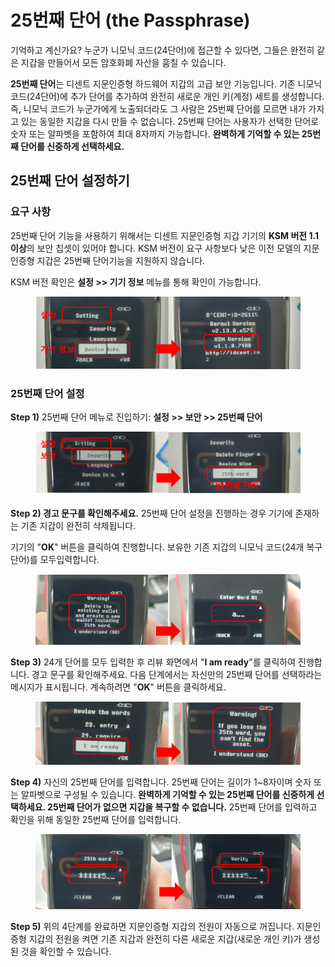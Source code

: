 # 25번째 단어 (the Passphrase)

기억하고 계신가요? 누군가 니모닉 코드(24단어)에 접근할 수 있다면, 그들은 완전히 같은 지갑을 만들어서 모든 암호화폐 자산을 훔칠 수 있습니다.&#x20;

**25번째 단어**는 디센트 지문인증형 하드웨어 지갑의 고급 보안 기능입니다. 기존 니모닉 코드(24단어)에 추가 단어를 추가하여 완전히 새로운 개인 키(계정) 세트를 생성합니다. 즉, 니모닉 코드가 누군가에게 노출되더라도 그 사람은 25번째 단어를 모르면 내가 가지고 있는 동일한 지갑을 다시 만들 수 없습니다. 25번째 단어는 사용자가 선택한 단어로 숫자 또는 알파벳을 포함하여 최대 8자까지 가능합니다. **완벽하게 기억할 수 있는 25번째 단어를 신중하게 선택하세요.**

## 25번째 단어 설정하기

### 요구 사항

25번째 단어 기능을 사용하기 위해서는 디센트 지문인증형  지갑 기기의  **KSM 버전 1.1 이상**의 보안 칩셋이 있어야 합니다. KSM 버전이 요구 사항보다 낮은 이전 모델의 지문인증형 지갑은 25번째 단어기능을 지원하지 않습니다.

KSM 버전 확인은 **설정 >> 기기 정보** 메뉴를 통해 확인이 가능합니다.

<figure><img src="../../.gitbook/assets/passphrase06.png" alt=""><figcaption></figcaption></figure>

### **25번째 단어 설정**

**Step 1)** 25번째 단어 메뉴로 진입하기:  **설정 >> 보안 >> 25번째 단어**

<figure><img src="../../.gitbook/assets/passphrase07.png" alt=""><figcaption></figcaption></figure>

**Step 2) 경고 문구를 확인해주세요.** 25번째 단어 설정을 진행하는 경우 기기에 존재하는 기존 지갑이 완전히 삭제됩니다.&#x20;

기기의 "**OK**" 버튼을 클릭하여 진행합니다. 보유한 기존 지갑의 니모닉 코드(24개 복구 단어)를 모두입력합니다.

<figure><img src="../../.gitbook/assets/passphrase03.png" alt=""><figcaption></figcaption></figure>

**Step 3)** 24개 단어를 모두 입력한 후 리뷰 화면에서 "**I am ready**"를 클릭하여 진행합니다. 경고 문구를 확인해주세요. 다음 단계에서는 자신만의 25번째 단어를 선택하라는 메시지가 표시됩니다. 계속하려면 "**OK**" 버튼을 클릭하세요.

<figure><img src="../../.gitbook/assets/passphrase04.png" alt=""><figcaption></figcaption></figure>

**Step 4)** 자신의 25번째 단어를 입력합니다. 25번째 단어는 길이가 1\~8자이며 숫자 또는 알파벳으로 구성될 수 있습니다. **완벽하게 기억할 수 있는 25번째 단어를 신중하게 선택하세요. 25번째 단어가 없으면 지갑을 복구할 수 없습니다.** 25번째 단어를 입력하고 확인을 위해 동일한 25번째 단어를 입력합니다.

<figure><img src="../../.gitbook/assets/passphrase05.png" alt=""><figcaption></figcaption></figure>

**Step 5)** 위의 4단계를 완료하면 지문인증형 지갑의 전원이 자동으로 꺼집니다. 지문인증형 지갑의 전원을 켜면 기존 지갑과 완전히 다른 새로운 지갑(새로운 개인 키)가 생성된 것을 확인할 수 있습니다.
